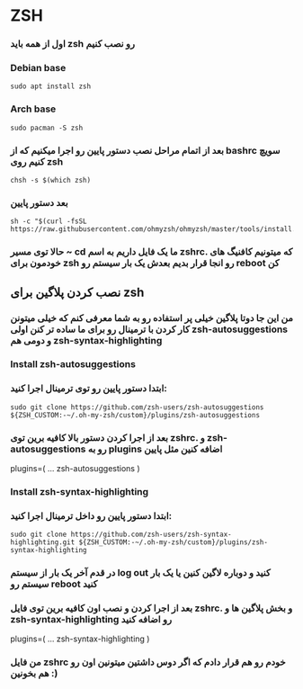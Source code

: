 # ZSH

### اول از همه باید zsh رو نصب کنیم 

### Debian base

```
sudo apt install zsh
```

### Arch base

```
sudo pacman -S zsh
```

### بعد از اتمام مراحل نصب دستور پایین رو اجرا میکنیم که از bashrc سویچ کنیم روی zsh 

```
chsh -s $(which zsh)
```

### بعد دستور پایین
```
sh -c "$(curl -fsSL https://raw.githubusercontent.com/ohmyzsh/ohmyzsh/master/tools/install.sh)"
```
### حالا توی مسیر ~ cd ما یک فایل داریم به اسم zshrc. که میتونیم کافنیگ های خودمون برای zsh رو انجا قرار بدیم بعدش یک بار سیستم رو reboot کن


## نصب کردن پلاگین برای zsh

### من این جا دوتا پلاگین خیلی پر استفاده رو به شما معرفی کنم که خیلی میتونن کار کردن با ترمینال رو برای ما ساده تر کنن اولی zsh-autosuggestions و دومی هم zsh-syntax-highlighting

### Install zsh-autosuggestions

### ابتدا دستور پایین رو توی ترمینال اجرا کنید:
```
sudo git clone https://github.com/zsh-users/zsh-autosuggestions ${ZSH_CUSTOM:-~/.oh-my-zsh/custom}/plugins/zsh-autosuggestions
```

### بعد از اجرا کردن دستور بالا کافیه برین توی zshrc. و zsh-autosuggestions رو به plugins اضافه کنین مثل پایین

plugins=(
  ...
  zsh-autosuggestions
)

### Install zsh-syntax-highlighting

### ابتدا دستور پایین رو داخل ترمینال اجرا کنید:

```
sudo git clone https://github.com/zsh-users/zsh-syntax-highlighting.git ${ZSH_CUSTOM:-~/.oh-my-zsh/custom}/plugins/zsh-syntax-highlighting
```

### در قدم آخر یک بار از سیستم log out کنید و دوباره لاگین کنین یا یک بار سیستم رو reboot کنید

### بعد از اجرا کردن و نصب اون کافیه برین توی فایل zshrc. و بخش پلاگین ها و zsh-syntax-highlighting  رو اضافه کنید

plugins=(
  ...
  zsh-syntax-highlighting
)

### من فایل zshrc خودم رو هم قرار دادم که اگر دوس داشتین میتونین اون رو هم بخونین :)
